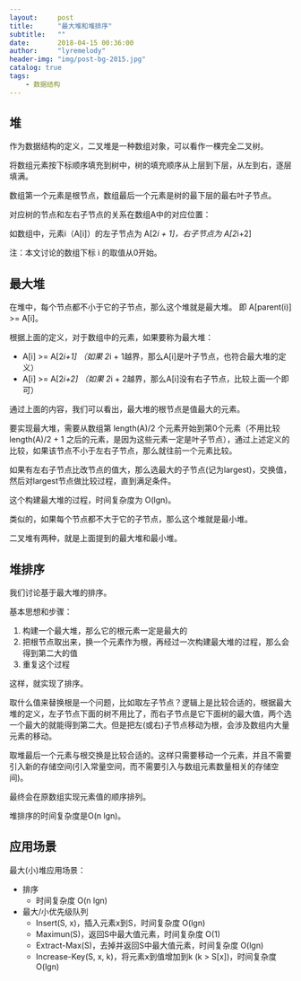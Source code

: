 ```yaml
---
layout:     post
title:      "最大堆和堆排序"
subtitle:   ""
date:       2018-04-15 00:36:00
author:     "lyremelody"
header-img: "img/post-bg-2015.jpg"
catalog: true
tags:
    - 数据结构
---
```



## 堆
作为数据结构的定义，二叉堆是一种数组对象，可以看作一棵完全二叉树。

将数组元素按下标顺序填充到树中，树的填充顺序从上层到下层，从左到右，逐层填满。

数组第一个元素是根节点，数组最后一个元素是树的最下层的最右叶子节点。

对应树的节点和左右子节点的关系在数组A中的对应位置：

如数组中，元素i（A[i]）的左子节点为 A[2*i + 1]，右子节点为 A[2*i+2] 

注：本文讨论的数组下标 i 的取值从0开始。

## 最大堆
在堆中，每个节点都不小于它的子节点，那么这个堆就是最大堆。
即 A[parent(i)] >= A[i]。

根据上面的定义，对于数组中的元素，如果要称为最大堆：
* A[i] >= A[2*i+1] （如果 2*i + 1越界，那么A[i]是叶子节点，也符合最大堆的定义）
* A[i] >= A[2*i+2] （如果 2*i + 2越界，那么A[i]没有右子节点，比较上面一个即可）

通过上面的内容，我们可以看出，最大堆的根节点是值最大的元素。

要实现最大堆，需要从数组第 length(A)/2 个元素开始到第0个元素（不用比较 length(A)/2 + 1 之后的元素，是因为这些元素一定是叶子节点），通过上述定义的比较，如果该节点不小于左右子节点，那么就往前一个元素比较。

如果有左右子节点比改节点的值大，那么选最大的子节点(记为largest)，交换值，然后对largest节点做比较过程，直到满足条件。

这个构建最大堆的过程，时间复杂度为 O(lgn)。

类似的，如果每个节点都不大于它的子节点，那么这个堆就是最小堆。

二叉堆有两种，就是上面提到的最大堆和最小堆。

## 堆排序
我们讨论基于最大堆的排序。

基本思想和步骤：
1. 构建一个最大堆，那么它的根元素一定是最大的
2. 把根节点取出来，换一个元素作为根，再经过一次构建最大堆的过程，那么会得到第二大的值
3. 重复这个过程

这样，就实现了排序。

取什么值来替换根是一个问题，比如取左子节点？逻辑上是比较合适的，根据最大堆的定义，左子节点下面的树不用比了，而右子节点是它下面树的最大值，两个选一个最大的就能得到第二大。但是把左(或右)子节点移动为根，会涉及数组内大量元素的移动。

取堆最后一个元素与根交换是比较合适的。这样只需要移动一个元素，并且不需要引入新的存储空间(引入常量空间，而不需要引入与数组元素数量相关的存储空间)。

最终会在原数组实现元素值的顺序排列。

堆排序的时间复杂度是O(n lgn)。

## 应用场景
最大(小)堆应用场景：
* 排序
	* 时间复杂度 O(n lgn)
* 最大/小优先级队列
	* Insert(S, x)，插入元素x到S，时间复杂度 O(lgn)
	* Maximun(S)，返回S中最大值元素，时间复杂度 O(1)
	* Extract-Max(S)，去掉并返回S中最大值元素，时间复杂度 O(lgn)
	* Increase-Key(S, x, k)，将元素x到值增加到k (k > S[x])，时间复杂度 O(lgn)

